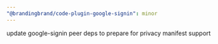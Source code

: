 ```yaml
---
"@brandingbrand/code-plugin-google-signin": minor
---
```


update google-signin peer deps to prepare for privacy manifest support
